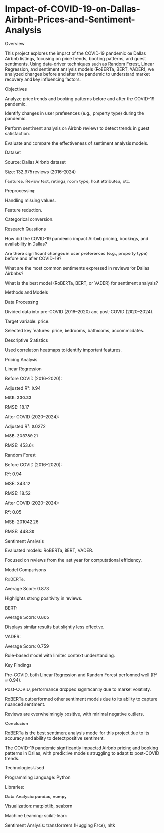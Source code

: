 # Impact-of-COVID-19-on-Dallas-Airbnb-Prices-and-Sentiment-Analysis


Overview

This project explores the impact of the COVID-19 pandemic on Dallas Airbnb listings, focusing on price trends, booking patterns, and guest sentiments. Using data-driven techniques such as Random Forest, Linear Regression, and sentiment analysis models (RoBERTa, BERT, VADER), we analyzed changes before and after the pandemic to understand market recovery and key influencing factors.

Objectives

Analyze price trends and booking patterns before and after the COVID-19 pandemic.

Identify changes in user preferences (e.g., property type) during the pandemic.

Perform sentiment analysis on Airbnb reviews to detect trends in guest satisfaction.

Evaluate and compare the effectiveness of sentiment analysis models.

Dataset

Source: Dallas Airbnb dataset

Size: 132,975 reviews (2016–2024)

Features: Review text, ratings, room type, host attributes, etc.

Preprocessing:

Handling missing values.

Feature reduction.

Categorical conversion.

Research Questions

How did the COVID-19 pandemic impact Airbnb pricing, bookings, and availability in Dallas?

Are there significant changes in user preferences (e.g., property type) before and after COVID-19?

What are the most common sentiments expressed in reviews for Dallas Airbnbs?

What is the best model (RoBERTa, BERT, or VADER) for sentiment analysis?

Methods and Models

Data Processing

Divided data into pre-COVID (2016–2020) and post-COVID (2020–2024).

Target variable: price.

Selected key features: price, bedrooms, bathrooms, accommodates.

Descriptive Statistics

Used correlation heatmaps to identify important features.

Pricing Analysis

Linear Regression

Before COVID (2016–2020):

Adjusted R²: 0.94

MSE: 330.33

RMSE: 18.17

After COVID (2020–2024):

Adjusted R²: 0.0272

MSE: 205789.21

RMSE: 453.64

Random Forest

Before COVID (2016–2020):

R²: 0.94

MSE: 343.12

RMSE: 18.52

After COVID (2020–2024):

R²: 0.05

MSE: 201042.26

RMSE: 448.38

Sentiment Analysis

Evaluated models: RoBERTa, BERT, VADER.

Focused on reviews from the last year for computational efficiency.

Model Comparisons

RoBERTa:

Average Score: 0.873

Highlights strong positivity in reviews.

BERT:

Average Score: 0.865

Displays similar results but slightly less effective.

VADER:

Average Score: 0.759

Rule-based model with limited context understanding.

Key Findings

Pre-COVID, both Linear Regression and Random Forest performed well (R² ≈ 0.94).

Post-COVID, performance dropped significantly due to market volatility.

RoBERTa outperformed other sentiment models due to its ability to capture nuanced sentiment.

Reviews are overwhelmingly positive, with minimal negative outliers.

Conclusion

RoBERTa is the best sentiment analysis model for this project due to its accuracy and ability to detect positive sentiment.

The COVID-19 pandemic significantly impacted Airbnb pricing and booking patterns in Dallas, with predictive models struggling to adapt to post-COVID trends.

Technologies Used

Programming Language: Python

Libraries:

Data Analysis: pandas, numpy

Visualization: matplotlib, seaborn

Machine Learning: scikit-learn

Sentiment Analysis: transformers (Hugging Face), nltk



